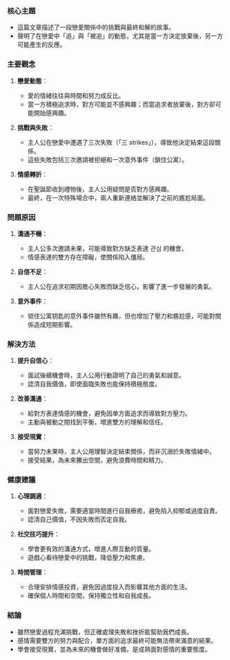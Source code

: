 ### 核心主題
- 這篇文章描述了一段戀愛關係中的挑戰與最終和解的故事。
- 聲明了在戀愛中「追」與「被追」的動態，尤其是當一方決定放棄後，另一方可能產生的反應。

### 主要觀念
1. **戀愛動態**：
   - 愛的情緒往往與時間和努力成反比。
   - 當一方積極追求時，對方可能並不感興趣；而當追求者放棄後，對方卻可能開始感興趣。

2. **挑戰與失敗**：
   - 主人公在戀愛中遭遇了三次失敗（「三 strikes」），導致他決定結束這段關係。
   - 這些失敗包括三次邀請被拒絕和一次意外事件（鎖住公寓）。

3. **情感轉折**：
   - 在聖誕節收到禮物後，主人公用疑問是否對方感興趣。
   - 最終，在一次特殊場合中，兩人重新連絡並解決了之前的尷尬局面。

### 問題原因
1. **溝通不暢**：
   - 主人公多次邀請未果，可能導致對方缺乏表達 관심 的機會。
   - 情感表達的雙方存在障礙，使關係陷入僵局。

2. **自信不足**：
   - 主人公在追求初期因擔心失敗而缺乏信心，影響了進一步發展的勇氣。

3. **意外事件**：
   - 锁住公寓钥匙的意外事件雖然有趣，但也增加了壓力和尷尬感，可能對關係造成短期影響。

### 解決方法
1. **提升自信心**：
   - 面試後續機會時，主人公用行動證明了自己的勇氣和誠意。
   - 認清自我價值，即使面臨失敗也能保持積極態度。

2. **改善溝通**：
   - 給對方表達情感的機會，避免因单方面追求而導致對方壓力。
   - 主動與被動之間找到平衡，增進雙方的理解和信任。

3. **接受現實**：
   - 當努力未果時，主人公用理智決定結束關係，而非沉溺於失敗情緒中。
   - 接受結果，為未來騰出空間，避免浪費時間和精力。

### 健康建議
1. **心理調適**：
   - 面對戀愛失敗，需要適當時間進行自我療癒，避免陷入抑郁或過度自責。
   - 認清自己價值，不因失敗而否定自我。

2. **社交技巧提升**：
   - 學會更有效的溝通方式，增進人際互動的質量。
   - 遊戲心看待戀愛中的挑戰，降低壓力和焦慮。

3. **時間管理**：
   - 合理安排情感投資，避免因過度投入而影響其他方面的生活。
   - 確保個人時間和空間，保持獨立性和自我成長。

### 結論
- 雖然戀愛過程充滿挑戰，但正確處理失敗和挫折能幫助我們成長。
- 感情需要雙方的努力與配合，單方面的追求最終可能無法帶來滿意的結果。
- 學會接受現實，並為未來的機會做好准備，是成熟面對感情的重要態度。